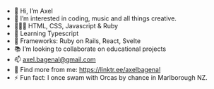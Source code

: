 - 👋 Hi, I’m Axel
- 👀 I’m interested in coding, music and all things creative.
- 👨🏻‍💻 HTML, CSS, Javascript & Ruby
- 📑 Learning Typescript
- 🧮 Frameworks: Ruby on Rails, React, Svelte
- 📚 I’m looking to collaborate on educational projects
- 📫 axel.bagenal@gmail.com
- 🔗 Find more from me: https://linktr.ee/axelbagenal
- ⚡ Fun fact: I once swam with Orcas by chance in Marlborough NZ.

<!---
axelb152/axelb152 is a ✨ special ✨ repository because its `README.md` (this file) appears on your GitHub profile.
You can click the Preview link to take a look at your changes.
--->
